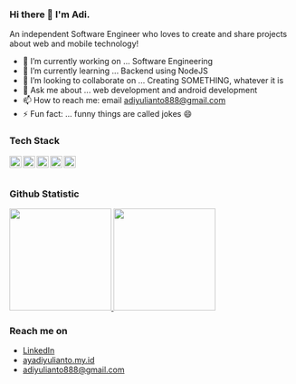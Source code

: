### Hi there 👋 I'm Adi.

An independent Software Engineer who loves to create and share projects about web and mobile technology!

- 🔭 I’m currently working on ... Software Engineering
- 🌱 I’m currently learning ... Backend using NodeJS
- 👯 I’m looking to collaborate on ... Creating SOMETHING, whatever it is
- 💬 Ask me about ... web development and android development
- 📫 How to reach me: email [adiyulianto888@gmail.com](mailto:adiyulianto888@gmail.com)
- ⚡ Fun fact: ... funny things are called jokes 😄

### Tech Stack
  <a href="#"><img align="left" alt="JavaScript" title="JavaScript" width="21px" src="https://upload.wikimedia.org/wikipedia/commons/9/99/Unofficial_JavaScript_logo_2.svg" /></a>
  <a href="https://nodejs.org/"><img align="left" alt="NodeJS" title="NodeJS" width="21px" src="https://seeklogo.com/images/N/nodejs-logo-FBE122E377-seeklogo.com.png" /></a>
  <a href="https://vuejs.org/"><img align="left" alt="Vue" title="Vue" width="21px" src="https://vuejs.org/images/logo.svg" /></a>
  <a href="https://hapi.dev/"><img align="left" alt="Hapi" title="Hapi (NodeJS HTTP Framework)" width="21px" src="https://avatars.githubusercontent.com/u/3774533?s=200&v=4" /></a>
  <a href="https://android.com/"><img align="left" alt="Android" title="Android" width="21px" src="https://upload.wikimedia.org/wikipedia/commons/thumb/3/31/Android_robot_head.svg/1200px-Android_robot_head.svg.png" /></a>
  <br>
  <br>
  
### Github Statistic
<p align="left">
<a href="https://github.com/ayadiyulianto">
  <img height="180em" src="https://github-readme-stats-eight-theta.vercel.app/api?username=ayadiyulianto&show_icons=true&theme=algolia&include_all_commits=true&count_private=true"/>
  <img height="180em" src="https://github-readme-stats-eight-theta.vercel.app/api/top-langs/?username=ayadiyulianto&layout=compact&langs_count=8&theme=algolia"/>
</a>
</p>

### Reach me on
- [LinkedIn](https://linkedin.com/in/ayadiyulianto/)
- [ayadiyulianto.my.id](https://ayadiyulianto.my.id)
- [adiyulianto888@gmail.com](mailto:adiyulianto888@gmail.com)
